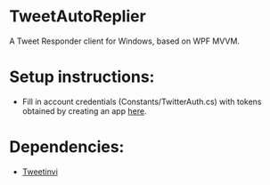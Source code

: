 # TweetAutoReplier

A Tweet Responder client for Windows, based on WPF MVVM.

# Setup instructions:
- Fill in account credentials (Constants/TwitterAuth.cs) with tokens obtained by creating an app [here](https://developer.twitter.com/apps).

# Dependencies:
- [Tweetinvi](https://github.com/linvi/tweetinvi)
